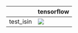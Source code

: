 |           | tensorflow                                                                                                                                                                         |
|:----------|:-----------------------------------------------------------------------------------------------------------------------------------------------------------------------------------|
| test_isin | <a href="https://github.com/unifyai/ivy/actions/runs/3682196715/jobs/6229627310" rel="noopener noreferrer" target="_blank"><img src=https://img.shields.io/badge/-failure-red></a> |